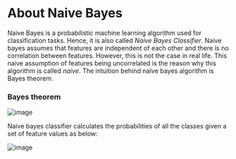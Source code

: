 # About Naive Bayes

Naive Bayes is a probabilistic machine learning algorithm used for classification
tasks. Hence, it is also called *Naive Bayes Classifier*. Naive bayes assumes
that features are independent of each other and there is no correlation between
features. However, this is not the case in real life. This naive assumption of
features being uncorrelated is the reason why this algorithm is called *naive*.
The intuition behind naïve bayes algorithm is Bayes theorem.

### Bayes theorem

![image](https://user-images.githubusercontent.com/35389211/171984499-f0529be3-9a8c-4015-96de-6267f5f37bd4.png)

Naive bayes classifier calculates the probabilities of all the classes given a set of
feature values as below:

![image](https://user-images.githubusercontent.com/35389211/171984208-88c05015-5bbc-40c3-b834-039b0d5f67d9.png)

